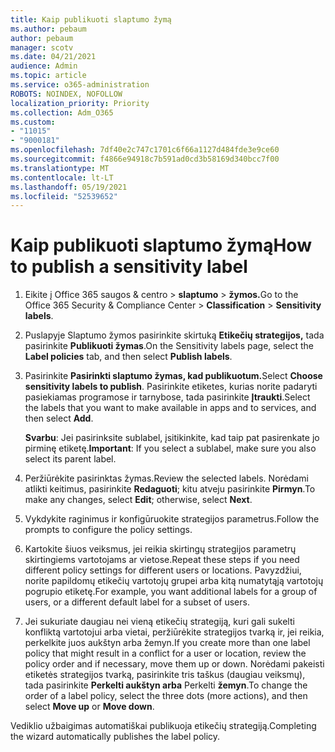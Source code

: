 ```yaml
---
title: Kaip publikuoti slaptumo žymą
ms.author: pebaum
author: pebaum
manager: scotv
ms.date: 04/21/2021
audience: Admin
ms.topic: article
ms.service: o365-administration
ROBOTS: NOINDEX, NOFOLLOW
localization_priority: Priority
ms.collection: Adm_O365
ms.custom:
- "11015"
- "9000181"
ms.openlocfilehash: 7df40e2c747c1701c6f66a1127d484fde3e9ce60
ms.sourcegitcommit: f4866e94918c7b591ad0cd3b58169d340bcc7f00
ms.translationtype: MT
ms.contentlocale: lt-LT
ms.lasthandoff: 05/19/2021
ms.locfileid: "52539652"
---
```

# <a name="how-to-publish-a-sensitivity-label"></a><span data-ttu-id="1b149-102">Kaip publikuoti slaptumo žymą</span><span class="sxs-lookup"><span data-stu-id="1b149-102">How to publish a sensitivity label</span></span>

1. <span data-ttu-id="1b149-103">Eikite į Office 365 saugos & centro > **slaptumo**  >  **žymos.**</span><span class="sxs-lookup"><span data-stu-id="1b149-103">Go to the Office 365 Security & Compliance Center > **Classification** > **Sensitivity labels**.</span></span>

1. <span data-ttu-id="1b149-104">Puslapyje Slaptumo žymos pasirinkite skirtuką **Etikečių strategijos,** tada pasirinkite **Publikuoti žymas**.</span><span class="sxs-lookup"><span data-stu-id="1b149-104">On the Sensitivity labels page, select the **Label policies** tab, and then select **Publish labels**.</span></span>

1. <span data-ttu-id="1b149-105">Pasirinkite **Pasirinkti slaptumo žymas, kad publikuotum.**</span><span class="sxs-lookup"><span data-stu-id="1b149-105">Select **Choose sensitivity labels to publish**.</span></span> <span data-ttu-id="1b149-106">Pasirinkite etiketes, kurias norite padaryti pasiekiamas programose ir tarnybose, tada pasirinkite **Įtraukti**.</span><span class="sxs-lookup"><span data-stu-id="1b149-106">Select the labels that you want to make available in apps and to services, and then select **Add**.</span></span>

    <span data-ttu-id="1b149-107">**Svarbu**: Jei pasirinksite sublabel, įsitikinkite, kad taip pat pasirenkate jo pirminę etiketę.</span><span class="sxs-lookup"><span data-stu-id="1b149-107">**Important**: If you select a sublabel, make sure you also select its parent label.</span></span>

1. <span data-ttu-id="1b149-108">Peržiūrėkite pasirinktas žymas.</span><span class="sxs-lookup"><span data-stu-id="1b149-108">Review the selected labels.</span></span> <span data-ttu-id="1b149-109">Norėdami atlikti keitimus, pasirinkite **Redaguoti**; kitu atveju pasirinkite **Pirmyn**.</span><span class="sxs-lookup"><span data-stu-id="1b149-109">To make any changes, select **Edit**; otherwise, select **Next**.</span></span>

1. <span data-ttu-id="1b149-110">Vykdykite raginimus ir konfigūruokite strategijos parametrus.</span><span class="sxs-lookup"><span data-stu-id="1b149-110">Follow the prompts to configure the policy settings.</span></span>

1. <span data-ttu-id="1b149-111">Kartokite šiuos veiksmus, jei reikia skirtingų strategijos parametrų skirtingiems vartotojams ar vietose.</span><span class="sxs-lookup"><span data-stu-id="1b149-111">Repeat these steps if you need different policy settings for different users or locations.</span></span> <span data-ttu-id="1b149-112">Pavyzdžiui, norite papildomų etikečių vartotojų grupei arba kitą numatytąją vartotojų pogrupio etiketę.</span><span class="sxs-lookup"><span data-stu-id="1b149-112">For example, you want additional labels for a group of users, or a different default label for a subset of users.</span></span>

1. <span data-ttu-id="1b149-113">Jei sukuriate daugiau nei vieną etikečių strategiją, kuri gali sukelti konfliktą vartotojui arba vietai, peržiūrėkite strategijos tvarką ir, jei reikia, perkelkite juos aukštyn arba žemyn.</span><span class="sxs-lookup"><span data-stu-id="1b149-113">If you create more than one label policy that might result in a conflict for a user or location, review the policy order and if necessary, move them up or down.</span></span> <span data-ttu-id="1b149-114">Norėdami pakeisti etiketės strategijos tvarką, pasirinkite tris taškus (daugiau veiksmų), tada pasirinkite **Perkelti aukštyn arba** Perkelti **žemyn**.</span><span class="sxs-lookup"><span data-stu-id="1b149-114">To change the order of a label policy, select the three dots (more actions), and then select **Move up** or **Move down**.</span></span>

<span data-ttu-id="1b149-115">Vediklio užbaigimas automatiškai publikuoja etikečių strategiją.</span><span class="sxs-lookup"><span data-stu-id="1b149-115">Completing the wizard automatically publishes the label policy.</span></span>